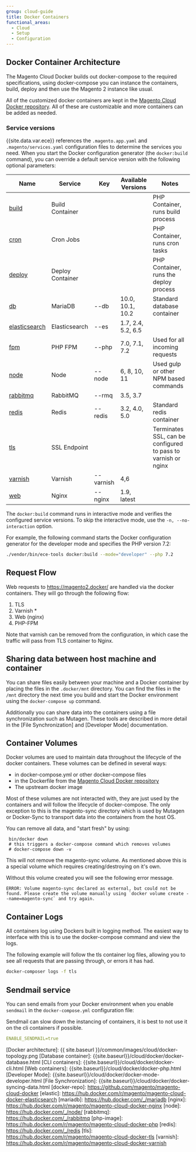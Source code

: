 ```yaml
---
group: cloud-guide
title: Docker Containers
functional_areas:
  - Cloud
  - Setup
  - Configuration
---
```



## Docker Container Architecture
The Magento Cloud Docker builds out docker-compose to the required specifications, using docker-compose you can instance the containers, build, deploy and then use the Magento 2 instance like usual.

All of the customized docker containers are kept in the [Magento Cloud Docker repository](https://github.com/magento/magento-cloud-docker). All of these are customizable and more containers can be added as needed.

### Service versions

{{site.data.var.ece}} references the `.magento.app.yaml` and `.magento/services.yaml` configuration files to determine the services you need. When you start the Docker configuration generator (the `docker:build` command), you can override a default service version with the following optional parameters:

| Name       | Service   | Key  | Available Versions | Notes
| ------------- | ---------- | ---------- | ------------------ |------------------
| [build]({{site.baseurl}}/cloud/docker/docker-containers-cli.html#build-container) | Build Container |   |   | PHP Container, runs build process
| [cron]({{site.baseurl}}/cloud/docker/docker-containers-cli.html#cron-container) | Cron Jobs |   |   |  PHP Container, runs cron tasks
| [deploy]({{site.baseurl}}/cloud/docker/docker-containers-cli.html#deploy-container) | Deploy Container |   |  |  PHP Container, runs the deploy process
| [db]({{site.baseurl}}/cloud/docker/docker-containers-service.html#database-container) | MariaDB     | --db | 10.0, 10.1, 10.2 |  Standard database container
| [elasticsearch]({{site.baseurl}}/cloud/docker/docker-containers-service.html#elasticsearch-container) | Elasticsearch | --es | 1.7, 2.4, 5.2, 6.5 |
| [fpm]({{site.baseurl}}/cloud/docker/docker-containers-service.html#fpm-container) | PHP FPM | --php | 7.0, 7.1, 7.2 |  Used for all incoming requests
| [node]({{site.baseurl}}/cloud/docker/docker-containers-cli.html#nodecontainer) | Node | --node | 6, 8, 10, 11 |  Used gulp or other NPM based commands
| [rabbitmq]({{site.baseurl}}/cloud/docker/docker-containers-service.html#rabbitmq-container) | RabbitMQ | --rmq | 3.5, 3.7 |
| [redis]({{site.baseurl}}/cloud/docker/docker-containers-service.html#redis-container) | Redis     | --redis | 3.2, 4.0, 5.0 |   Standard redis container
| [tls]({{site.baseurl}}/cloud/docker/docker-containers-service.html#tls-container) | SSL Endpoint |  |   |  Terminates SSL, can be configured to pass to varnish or nginx
| [varnish]({{site.baseurl}}/cloud/docker/docker-containers-service.html#varnish-container) | Varnish | --varnish | 4,6 |
| [web]({{site.baseurl}}/cloud/docker/docker-containers-service.html#web-container) | Nginx | --nginx | 1.9, latest |

The `docker:build` command runs in interactive mode and verifies the configured service versions. To skip the interactive mode, use the `-n, --no-interaction` option.

For example, the following command starts the Docker configuration generator for the developer mode and specifies the PHP version 7.2:

```bash
./vendor/bin/ece-tools docker:build --mode="developer" --php 7.2
```

## Request Flow

Web requests to https://magento2.docker/ are handled via the docker containers. They will go through the following flow:

1. TLS
1. Varnish *
1. Web (nginx)
1. PHP-FPM

Note that varnish can be removed from the configuration, in which case the traffic will pass from TLS container to Nginx.

## Sharing data between host machine and container

You can share files easily between your machine and a Docker container by placing the files in the `.docker/mnt` directory. You can find the files in the `/mnt` directory the next time you build and start the Docker environment using the `docker-compose up` command.

Additionally you can share data into the containers using a file synchronization such as Mutagen. These tools are described in more detail in the [File Synchronization] and [Developer Mode] documentation.

## Container Volumes

Docker volumes are used to maintain data throughout the lifecycle of the docker containers.  These volumes can be defined in several ways:

-  in docker-compose.yml or other docker-compose files
-  in the Dockerfile from the [Magento Cloud Docker repository](https://github.com/magento/magento-cloud-docker)
-  The upstream docker image

Most of these volumes are not interacted with, they are just used by the containers and will follow the lifecycle of docker-compose. The only exception to this is the magento-sync directory which is used by Mutagen or Docker-Sync to transport data into the containers from the host OS.

You can remove all data, and "start fresh" by using:
```
 bin/docker down
 # this triggers a docker-compose command which removes volumes
 # docker-compose down -v
```
This will not remove the magento-sync volume. As mentioned above this is a special volume which requires creating/destroying on it's own.

Without this volume created you will see the following error message.
```
ERROR: Volume magento-sync declared as external, but could not be found. Please create the volume manually using `docker volume create --name=magento-sync` and try again.
```

## Container Logs

All containers log using Dockers built in logging method. The easiest way to interface with this is to use the docker-compose command and view the logs.

The following example will follow the tls container log files, allowing you to see all requests that are passing through, or errors it has had.
```sh
docker-composer logs -f tls
```

## Sendmail service

You can send emails from your Docker environment when you enable `sendmail` in the `docker-compose.yml` configuration file:

Sendmail can slow down the instancing of containers, it is best to not use it on the cli containers if possible.

```yaml
ENABLE_SENDMAIL=true
```

[Docker architecture]: {{ site.baseurl }}/common/images/cloud/docker-topology.png
[Database container]: {{site.baseurl}}/cloud/docker/docker-database.html
[CLI containers]: {{site.baseurl}}/cloud/docker/docker-cli.html
[Web containers]: {{site.baseurl}}/cloud/docker/docker-php.html
[Developer Mode]: {{site.baseurl}}/cloud/docker/docker-mode-developer.html
[File Synchronization]: {{site.baseurl}}/cloud/docker/docker-syncing-data.html
[docker-repo]: https://github.com/magento/magento-cloud-docker
[elastic]: https://hub.docker.com/r/magento/magento-cloud-docker-elasticsearch
[mariadb]: https://hub.docker.com/_/mariadb
[nginx]: https://hub.docker.com/r/magento/magento-cloud-docker-nginx
[node]: https://hub.docker.com/_/node/
[rabbitmq]: https://hub.docker.com/_/rabbitmq
[php-image]: https://hub.docker.com/r/magento/magento-cloud-docker-php
[redis]: https://hub.docker.com/_/redis
[tls]: https://hub.docker.com/r/magento/magento-cloud-docker-tls
[varnish]: https://hub.docker.com/r/magento/magento-cloud-docker-varnish
